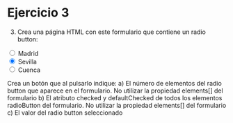 # Ejercicio 3

3.	Crea una página HTML con este formulario que contiene un radio button:

<form id=”formulario”>
       <input type="radio" id="c_madrid" name="ciudad" value="Madrid">
       <label for="c_madrid">Madrid</label><br>
       <input type="radio" id="c_sevilla" name="ciudad" value="Sevilla" checked>
       <label for="c_sevilla">Sevilla</label><br>
       <input type="radio" id="c_cuenca" name="ciudad" value="Cuenca">
       <label for="c_cuenca">Cuenca</label><br>
   </form>

Crea un botón que al pulsarlo indique:
a)	El número de elementos del radio button que aparece en el formulario. 
No utilizar la propiedad elements[] del formulario
b)	El atributo checked y defaultChecked de todos los elementos radioButton del formulario.
No utilizar la propiedad elements[] del formulario
c)	El valor del radio button seleccionado
